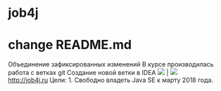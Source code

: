 # job4j
# change README.md
Объединение зафиксированных изменений
В курсе производилась работа с ветках git
Cоздание новой ветки в IDEA
<img src="https://travis-ci.org/takmazian/job4j.svg?branch=master"> | <a href="https://codecov.io/gh/takmazian/job4j">
  <img src="https://codecov.io/gh/takmazian/job4j/branch/master/graph/badge.svg" />
</a> <br/>
http://job4j.ru 
Цели: 1. Свободно владеть Java SE к марту 2018 года.
